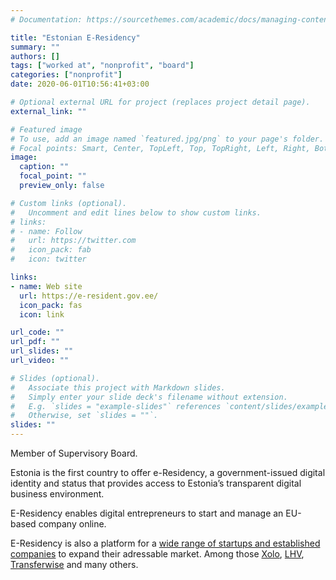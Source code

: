 ```yaml
---
# Documentation: https://sourcethemes.com/academic/docs/managing-content/

title: "Estonian E-Residency"
summary: ""
authors: []
tags: ["worked at", "nonprofit", "board"]
categories: ["nonprofit"]
date: 2020-06-01T10:56:41+03:00

# Optional external URL for project (replaces project detail page).
external_link: ""

# Featured image
# To use, add an image named `featured.jpg/png` to your page's folder.
# Focal points: Smart, Center, TopLeft, Top, TopRight, Left, Right, BottomLeft, Bottom, BottomRight.
image:
  caption: ""
  focal_point: ""
  preview_only: false

# Custom links (optional).
#   Uncomment and edit lines below to show custom links.
# links:
# - name: Follow
#   url: https://twitter.com
#   icon_pack: fab
#   icon: twitter

links:
- name: Web site
  url: https://e-resident.gov.ee/
  icon_pack: fas
  icon: link

url_code: ""
url_pdf: ""
url_slides: ""
url_video: ""

# Slides (optional).
#   Associate this project with Markdown slides.
#   Simply enter your slide deck's filename without extension.
#   E.g. `slides = "example-slides"` references `content/slides/example-slides.md`.
#   Otherwise, set `slides = ""`.
slides: ""
---
```

Member of Supervisory Board.

Estonia is the first country to offer e-Residency, a government-issued digital identity and status that provides access to Estonia’s transparent digital business environment.

E-Residency enables digital entrepreneurs to start and manage an EU-based company online.

E-Residency is also a platform for a [wide range of startups and established companies](https://e-resident.gov.ee/marketplace/service-providers/) to expand their adressable market. Among those [Xolo](project/xolo), [LHV](/project/lhv), [Transferwise](/project/transferwise) and many others.
